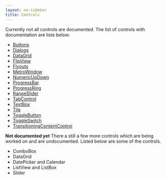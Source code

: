 ```yaml
---
layout: no-sidebar
title: Controls 
---
```


Currently not all controls are documented. The list of controls with documentation are liste below:

 - [Buttons]({{site.baseurl}}/controls/buttons.html)
 - [Dialogs]({{site.baseurl}}/controls/dialogs.html)
 - [DataGrid]({{site.baseurl}}/controls/datagrid.html)
 - [FlipView]({{site.baseurl}}/controls/flipview.html)
 - [Flyouts]({{site.baseurl}}/controls/flyouts.html)
 - [MetroWindow]({{site.baseurl}}/controls/metro-window.html)
 - [NumericUpDown]({{site.baseurl}}/controls/numericupdown.html)
 - [ProgressBar]({{site.baseurl}}/controls/progressbar.html)
 - [ProgressRing]({{site.baseurl}}/controls/progress-ring.html)
 - [RangeSlider]({{site.baseurl}}/controls/range-slider.html)
 - [TabControl]({{site.baseurl}}/controls/tab-control.html)
 - [TextBox]({{site.baseurl}}/controls/textbox.html)
 - [Tile]({{site.baseurl}}/controls/tile.html)
 - [ToggleButton]({{site.baseurl}}/controls/toggle-button.html)
 - [ToggleSwitch]({{site.baseurl}}/controls/toggle-switch.html)
 - [TransitioningContentControl]({{site.baseurl}}/controls/transitioning-content-control.html)
 
**Not documented yet**
There a still a few more controls which are being worked on and are undocumented. Listed below are some of the controls.

 - ComboBox
 - DataGrid
 - DatePicker and Calendar
 - ListView and ListBox
 - Slider
